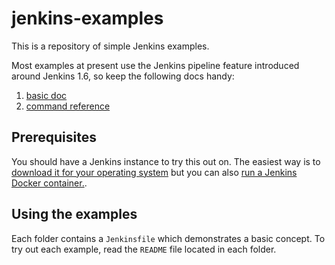 # jenkins-examples
This is a repository of simple Jenkins examples.

Most examples at present use the Jenkins pipeline feature introduced around Jenkins 1.6, so keep the following docs handy:

1. [basic doc](https://jenkins.io/doc/pipeline/)
2. [command reference](https://jenkins.io/doc/pipeline/steps/)

## Prerequisites ##

You should have a Jenkins instance to try this out on. The easiest way is to [download it for your operating system](https://jenkins.io/download/) but you can also [run a Jenkins Docker container.](https://hub.docker.com/_/jenkins/).

## Using the examples

Each folder contains a `Jenkinsfile` which demonstrates a basic concept. To try out each example, read the `README` file located in each folder.

